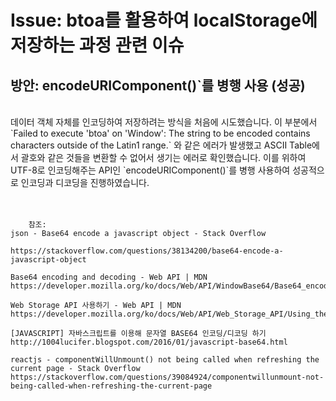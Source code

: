 <!--
author: Dailyscat
purpose: issue arrange
rules:
 (1) 헤더와 문단사이
    <br/>
    <br/>
 (2) 코드가 작성되는 부분은 >로 정리
 (3) 참조는 해당 내용 바로 아래
    <br/>
    <br/>
 (4) 명령어는 bold
 (5) 방안은 ## 안의 과정은 ###
-->

# Issue: btoa를 활용하여 localStorage에 저장하는 과정 관련 이슈

## 방안: encodeURIComponent()`를 병행 사용 (성공)

<br/>
  데이터 객체 자체를 인코딩하여 저장하려는 방식을 처음에 시도했습니다. 이 부분에서 `Failed to execute 'btoa' on 'Window': The string to be encoded contains characters outside of the Latin1 range.` 와 같은 에러가 발생했고 ASCII Table에서 괄호와 같은 것들을 변환할 수 없어서 생기는 에러로 확인했습니다. 이를 위하여 UTF-8로 인코딩해주는 API인 `encodeURIComponent()`를 병행 사용하여 성공적으로 인코딩과 디코딩을 진행하였습니다.
<br/>
<br/>
<br/>

        참조:
    json - Base64 encode a javascript object - Stack Overflow

    https://stackoverflow.com/questions/38134200/base64-encode-a-javascript-object

    Base64 encoding and decoding - Web API | MDN
    https://developer.mozilla.org/ko/docs/Web/API/WindowBase64/Base64_encoding_and_decoding

    Web Storage API 사용하기 - Web API | MDN
    https://developer.mozilla.org/ko/docs/Web/API/Web_Storage_API/Using_the_Web_Storage_API

    [JAVASCRIPT] 자바스크립트를 이용해 문자열 BASE64 인코딩/디코딩 하기
    http://1004lucifer.blogspot.com/2016/01/javascript-base64.html

    reactjs - componentWillUnmount() not being called when refreshing the current page - Stack Overflow
    https://stackoverflow.com/questions/39084924/componentwillunmount-not-being-called-when-refreshing-the-current-page

<br/>
